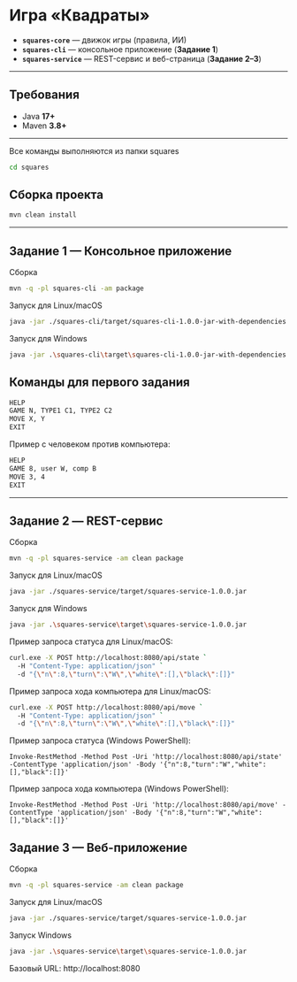 # Игра «Квадраты»
- **`squares-core`** — движок игры (правила, ИИ)
- **`squares-cli`** — консольное приложение (**Задание 1**)
- **`squares-service`** — REST-сервис и веб-страница (**Задание 2–3**)

---

## Требования

- Java **17+**
- Maven **3.8+**
---

Все команды выполняются из папки squares
```bash
cd squares
```

## Сборка проекта

```bash
mvn clean install
```
---

## Задание 1 — Консольное приложение
Сборка
``` bash
mvn -q -pl squares-cli -am package
```
Запуск для Linux/macOS
```bash
java -jar ./squares-cli/target/squares-cli-1.0.0-jar-with-dependencies.jar
```
Запуск для Windows
``` bash
java -jar .\squares-cli\target\squares-cli-1.0.0-jar-with-dependencies.jar
```
## Команды для первого задания
```bash
HELP
GAME N, TYPE1 C1, TYPE2 C2 
MOVE X, Y
EXIT
```
Пример с человеком против компьютера:
```bash
HELP
GAME 8, user W, comp B
MOVE 3, 4
EXIT
```
---

## Задание 2 — REST-сервис
Сборка
``` bash
mvn -q -pl squares-service -am clean package
```
Запуск для Linux/macOS
```bash
java -jar ./squares-service/target/squares-service-1.0.0.jar
```
Запуск для Windows
``` bash
java -jar .\squares-service\target\squares-service-1.0.0.jar
```
Пример запроса статуса для Linux/macOS:
```bash
curl.exe -X POST http://localhost:8080/api/state `
  -H "Content-Type: application/json" `
  -d "{\"n\":8,\"turn\":\"W\",\"white\":[],\"black\":[]}"
```
Пример запроса хода компьютера для Linux/macOS:
```bash
curl.exe -X POST http://localhost:8080/api/move `
  -H "Content-Type: application/json" `
  -d "{\"n\":8,\"turn\":\"W\",\"white\":[],\"black\":[]}"
```
Пример запроса статуса (Windows PowerShell):
```Powerhell
Invoke-RestMethod -Method Post -Uri 'http://localhost:8080/api/state' -ContentType 'application/json' -Body '{"n":8,"turn":"W","white":[],"black":[]}'
```
Пример запроса хода компьютера (Windows PowerShell):
```Powerhell
Invoke-RestMethod -Method Post -Uri 'http://localhost:8080/api/move' -ContentType 'application/json' -Body '{"n":8,"turn":"W","white":[],"black":[]}'
```
## Задание 3 — Веб-приложение
Сборка
``` bash
mvn -q -pl squares-service -am clean package
```
Запуск для Linux/macOS
```bash
java -jar ./squares-service/target/squares-service-1.0.0.jar
```
Запуск Windows
``` bash
java -jar .\squares-service\target\squares-service-1.0.0.jar
```
Базовый URL: http://localhost:8080
